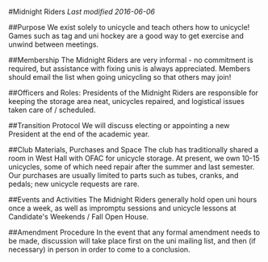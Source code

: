 #Midnight Riders
*Last modified 2016-06-06*

##Purpose
We exist solely to unicycle and teach others how to unicycle! Games such as tag and uni hockey are a good way to get exercise and unwind between meetings.

##Membership
The Midnight Riders are very informal - no commitment is required, but assistance with fixing unis is always appreciated. Members should email the list when going unicycling so that others may join!

##Officers and Roles:
Presidents of the Midnight Riders are responsible for keeping the storage area neat, unicycles repaired, and logistical issues taken care of / scheduled.

##Transition Protocol
We will discuss electing or appointing a new President at the end of the academic year.

##Club Materials, Purchases and Space
The club has traditionally shared a room in West Hall with OFAC for unicycle storage. At present, we own 10-15 unicycles, some of which need repair after the summer and last semester. Our purchases are usually limited to parts such as tubes, cranks, and pedals; new unicycle requests are rare.

##Events and Activities
The Midnight Riders generally hold open uni hours once a week, as well as impromptu sessions and unicycle lessons at Candidate's Weekends / Fall Open House.

##Amendment Procedure
In the event that any formal amendment needs to be made, discussion will take place first on the uni mailing list, and then (if necessary) in person in order to come to a conclusion.
